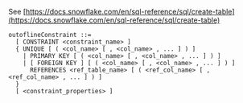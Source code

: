 See [https://docs.snowflake.com/en/sql-reference/sql/create-table](https://docs.snowflake.com/en/sql-reference/sql/create-table)
```
outoflineConstraint ::=
  [ CONSTRAINT <constraint_name> ]
  { UNIQUE [ ( <col_name> [ , <col_name> , ... ] ) ]
    | PRIMARY KEY [ ( <col_name> [ , <col_name> , ... ] ) ]
    | [ FOREIGN KEY ] [ ( <col_name> [ , <col_name> , ... ] ) ]
      REFERENCES <ref_table_name> [ ( <ref_col_name> [ , <ref_col_name> , ... ] ) ]
  }
  [ <constraint_properties> ]
```
